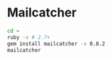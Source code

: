 # Mailcatcher

```sh
cd ~
ruby -v # 2.7+
gem install mailcatcher -v 0.8.2
mailcatcher
```

<!-- ```sh
# /etc/systemd/system/mailcatcher.local.service
[Unit]
Description=mailcatcher.local
Requires=network.target

[Service]
Type=simple
User=iadfeshchm
Group=iadfeshchm
WorkingDirectory=/home/iadfeshchm

ExecStart=mailcatcher

Restart=on-failure

TimeoutStartSec=10
WatchdogSec=30

KillMode=process

[Install]
WantedBy=multi-user.target

# sudo systemctl enable store.local.service
# sudo systemctl disable store.local.service
# sudo systemctl daemon-reload
```
 -->